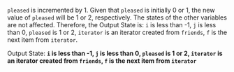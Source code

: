 `pleased` is incremented by 1. Given that `pleased` is initially 0 or 1, the new value of `pleased` will be 1 or 2, respectively. The states of the other variables are not affected. Therefore, the Output State is: `i` is less than -1, `j` is less than 0, `pleased` is 1 or 2, `iterator` is an iterator created from `friends`, `f` is the next item from `iterator`.

Output State: **`i` is less than -1, `j` is less than 0, `pleased` is 1 or 2, `iterator` is an iterator created from `friends`, `f` is the next item from `iterator`**
